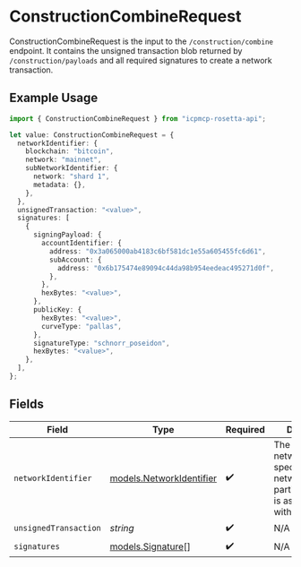 # ConstructionCombineRequest

ConstructionCombineRequest is the input to the `/construction/combine` endpoint. It contains the unsigned transaction blob returned by `/construction/payloads` and all required signatures to create a network transaction.

## Example Usage

```typescript
import { ConstructionCombineRequest } from "icpmcp-rosetta-api";

let value: ConstructionCombineRequest = {
  networkIdentifier: {
    blockchain: "bitcoin",
    network: "mainnet",
    subNetworkIdentifier: {
      network: "shard 1",
      metadata: {},
    },
  },
  unsignedTransaction: "<value>",
  signatures: [
    {
      signingPayload: {
        accountIdentifier: {
          address: "0x3a065000ab4183c6bf581dc1e55a605455fc6d61",
          subAccount: {
            address: "0x6b175474e89094c44da98b954eedeac495271d0f",
          },
        },
        hexBytes: "<value>",
      },
      publicKey: {
        hexBytes: "<value>",
        curveType: "pallas",
      },
      signatureType: "schnorr_poseidon",
      hexBytes: "<value>",
    },
  ],
};
```

## Fields

| Field                                                                                  | Type                                                                                   | Required                                                                               | Description                                                                            |
| -------------------------------------------------------------------------------------- | -------------------------------------------------------------------------------------- | -------------------------------------------------------------------------------------- | -------------------------------------------------------------------------------------- |
| `networkIdentifier`                                                                    | [models.NetworkIdentifier](../models/networkidentifier.md)                             | :heavy_check_mark:                                                                     | The network_identifier specifies which network a particular object is associated with. |
| `unsignedTransaction`                                                                  | *string*                                                                               | :heavy_check_mark:                                                                     | N/A                                                                                    |
| `signatures`                                                                           | [models.Signature](../models/signature.md)[]                                           | :heavy_check_mark:                                                                     | N/A                                                                                    |